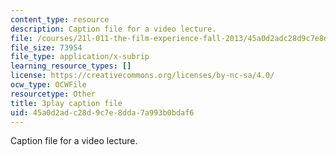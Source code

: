 ```yaml
---
content_type: resource
description: Caption file for a video lecture.
file: /courses/21l-011-the-film-experience-fall-2013/45a0d2adc28d9c7e8dda7a993b0bdaf6_Fq0mvAbzUrY.srt
file_size: 73954
file_type: application/x-subrip
learning_resource_types: []
license: https://creativecommons.org/licenses/by-nc-sa/4.0/
ocw_type: OCWFile
resourcetype: Other
title: 3play caption file
uid: 45a0d2ad-c28d-9c7e-8dda-7a993b0bdaf6
---
```

Caption file for a video lecture.